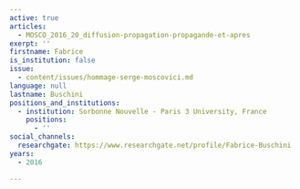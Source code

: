 ```yaml
---
active: true
articles:
  - MOSCO_2016_20_diffusion-propagation-propagande-et-apres
exerpt: ''
firstname: Fabrice
is_institution: false
issue:
  - content/issues/hommage-serge-moscovici.md
language: null
lastname: Buschini
positions_and_institutions:
  - institution: Sorbonne Nouvelle - Paris 3 University, France
    positions:
      - ''
social_channels:
  researchgate: https://www.researchgate.net/profile/Fabrice-Buschini
years:
  - 2016

---
```

